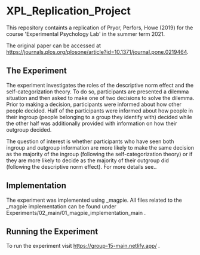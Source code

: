 # XPL_Replication_Project

This repository containts a replication of Pryor, Perfors, Howe (2019) for the course 'Experimental Psychology Lab' in the summer term 2021.

The original paper can be accessed at https://journals.plos.org/plosone/article?id=10.1371/journal.pone.0219464.

## The Experiment

The experiment investigates the roles of the descriptive norm effect and the self-categorization theory. To do so, participants are presented a dilemma situation and then asked to make one of two decisions to solve the dilemma. Prior to making a decision, participants were informed about how other people decided. Half of the participants were informed about how people in their ingroup (people belonging to a group they identify with) decided while the other half was additionally provided with information on how their outgroup decided.

The question of interest is whether participants who have seen both ingroup and outgroup information are more likely to make the same decision as the majority of the ingroup (following the self-categorization theory) or if they are more likely to decide as the majority of their outgroup did (following the descriptive norm effect).
For more details see..

## Implementation

The experiment was implemented using _magpie. All files related to the _magpie implementation can be found under Experiments/02_main/01_magpie_implementation_main .

## Running the Experiment

To run the experiment visit https://group-15-main.netlify.app/ .
